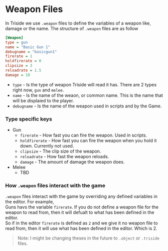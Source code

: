 # Weapon Files 
In Triside we use `.weapon` files to define the variables of a weapon like, damage or the name. The structure of `.weapon` files are as follow
```ini
[Weapon]
type = gun
name = "Basic Gun 1"
debugname = "basicgun1"
firerate = 1
holdfirerate = 0
clipsize = 3
reloadrate = 1.5
damage = 10
```

- `type` - Is the type of weapon Triside will read it has. There are 2 types right now, `gun` and `melee`.
- `name` - Is the name of the weaon, or common name. This is the name that will be displaied to the player.
- `debugname` - Is the name of the weapon used in scripts and by the Game.

### Type specific keys
- Gun
  - `firerate` - How fast you can fire the weapon. Used in scripts.
  - `holdfirerate` - How fast you can fire the weapon when you hold it down. Currently not used.
  - `clipsize` - The clip size of the weapon.
  - `reloadrate` - How fast the weapon reloads.
  - `damage` - The amount of damage the weapon does.
- Melee
  - TBD

### How `.weapon` files interact with the game
  `.weapon` files interact with the game by overriding any defined variables in the editor. For example,<br>
Guns havs the variable `firerate`. If you do not define a weapon file for the weapon to read from, then it will defualt to what has been defined in the editor. <br>So if in the editor `firerate` is defined as `2` and we give it no weapon file to read from, then it will use what has been defined in the editor. Which is 2.
  
> Note: I might be changing theses in the future to `.object` or `.triside` files.
